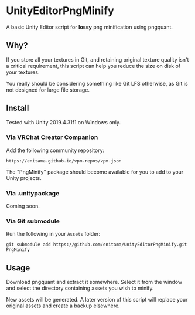 # UnityEditorPngMinify

A basic Unity Editor script for **lossy** png minification using pngquant.

## Why?

If you store all your textures in Git, and retaining original texture quality isn't a critical requirement, this script can help you reduce the size on disk of your textures.

You really should be considering something like Git LFS otherwise, as Git is not designed for large file storage.

## Install

Tested with Unity 2019.4.31f1 on Windows only.

### Via VRChat Creator Companion

Add the following community repository:

```
https://enitama.github.io/vpm-repos/vpm.json
```

The "PngMinify" package should become available for you to add to your Unity projects.

### Via .unitypackage

Coming soon.

### Via Git submodule

Run the following in your `Assets` folder:

```
git submodule add https://github.com/enitama/UnityEditorPngMinify.git PngMinify
```

## Usage

Download pngquant and extract it somewhere. Select it from the window and select the directory containing assets you wish to minify.

New assets will be generated. A later version of this script will replace your original assets and create a backup elsewhere.
